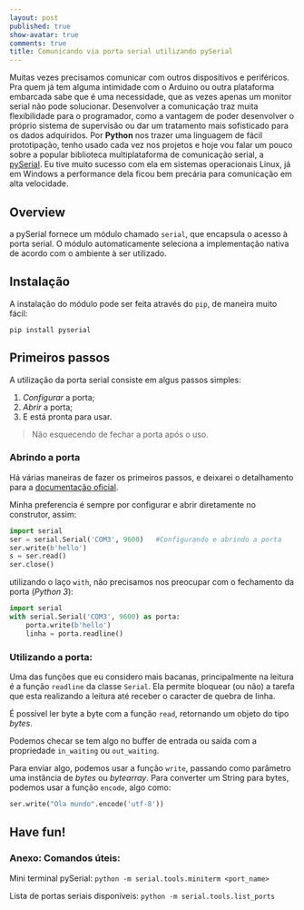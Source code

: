 ```yaml
---
layout: post
published: true
show-avatar: true
comments: true
title: Comunicando via porta serial utilizando pySerial
---
```

Muitas vezes precisamos comunicar com outros dispositivos e periféricos. Pra quem já tem alguma intimidade com o Arduino ou outra plataforma embarcada sabe que é uma necessidade, que as vezes apenas um monitor serial não pode solucionar.
Desenvolver a comunicação traz muita flexibilidade para o programador, como a vantagem de poder desenvolver o próprio sistema de supervisão ou dar um tratamento mais sofisticado para os dados adquiridos.
Por **Python** nos trazer uma linguagem de fácil prototipação, tenho usado cada vez nos projetos e hoje vou falar um pouco sobre a popular biblioteca multiplataforma de comunicação serial, a [pySerial](https://pythonhosted.org/pyserial/pyserial.html#).
Eu tive muito sucesso com ela em sistemas operacionais Linux, já em Windows a performance dela ficou bem precária para comunicação em alta velocidade.

## Overview

a pySerial fornece um módulo chamado `serial`, que encapsula o acesso à porta serial. O módulo automaticamente seleciona a implementação nativa de acordo com o ambiente à ser utilizado.

## Instalação

A instalação do módulo pode ser feita através do `pip`, de maneira muito fácil:
```shell
pip install pyserial
```

## Primeiros passos

A utilização da porta serial consiste em algus passos simples:
1. _Configurar_ a porta;
2. _Abrir_ a porta;
3. E está pronta para usar.

> Não esquecendo de fechar a porta após o uso.

### Abrindo a porta

Há várias maneiras de fazer os primeiros passos, e deixarei o detalhamento para a [documentação oficial](https://pythonhosted.org/pyserial/shortintro.html).

Minha preferencia é sempre por configurar e abrir diretamente no construtor, assim:

```python
import serial
ser = serial.Serial('COM3', 9600)	#Configurando e abrindo a porta
ser.write(b'hello')
s = ser.read()
ser.close()
```

utilizando o laço `with`, não precisamos nos preocupar com o fechamento da porta (_Python 3_):

```python
import serial
with serial.Serial('COM3', 9600) as porta: 	
	porta.write(b'hello')
    linha = porta.readline()
```

### Utilizando a porta:

Uma das funções que eu considero mais bacanas, principalmente na leitura é a função `readline` da classe `Serial`. Ela permite bloquear (ou não) a tarefa que esta realizando a leitura até receber o caracter de quebra de linha.

É possível ler byte a byte com a função `read`, retornando um objeto do tipo _bytes_.

Podemos checar se tem algo no buffer de entrada ou saída com a propriedade `in_waiting` ou `out_waiting`.

Para enviar algo, podemos usar a função `write`, passando como parâmetro uma instância de _bytes_ ou _bytearray_. Para converter um String para bytes, podemos usar a função `encode`, algo como:
```python
ser.write("Ola mundo".encode('utf-8'))
```

## Have fun!

### Anexo: Comandos úteis:

Mini terminal pySerial:
`python -m serial.tools.miniterm <port_name>`

Lista de portas seriais disponíveis:
`python -m serial.tools.list_ports`


